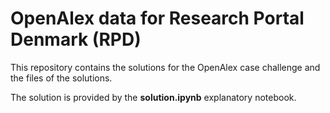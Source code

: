 # OpenAlex data for Research Portal Denmark (RPD)

This repository contains the solutions for the OpenAlex case challenge and the files of the solutions.

The solution is provided by the  **solution.ipynb** explanatory notebook.
